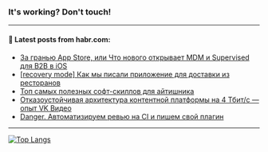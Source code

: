 ### It's working? Don't touch!

---
<!--
#### 🛠️ Technical stack:

![C++](https://img.shields.io/badge/C++-informational?logo=c%2B%2B&style=flat&logoColor=white&color=9C033A)
![Java](https://img.shields.io/badge/Java-informational?logo=java&style=flat&logoColor=white&color=007396)
![Kotlin](https://img.shields.io/badge/Kotlin-informational?logo=Kotlin&style=flat&logoColor=white&color=0095D5)
![JS](https://img.shields.io/badge/JS-informational?logo=javaScript&style=flat&logoColor=black&color=F7Df1E) <br>
![HTML5](https://img.shields.io/badge/HTML5-informational?logo=html5&style=flat&logoColor=white&color=E34F26)
![CSS3](https://img.shields.io/badge/CSS3-informational?logo=css3&style=flat&logoColor=white&color=157286)
![Sass](https://img.shields.io/badge/Saas-informational?logo=sass&style=flat&logoColor=white&color=hotpink)
![PHP](https://img.shields.io/badge/PHP-informational?logo=php&style=flat&logoColor=white&color=777BB4) <br>
![WebPAck](https://img.shields.io/badge/WebPack-informational?logo=webPack&style=flat&logoColor=white&color=FF6F00)
![Bootstrap](https://img.shields.io/badge/Bootstrap-informational?logo=Bootstrap&style=flat&logoColor=white&color=7952B3)
![MySQL](https://img.shields.io/badge/MySQL-informational?logo=MySQL&style=flat&logoColor=white&color=00f) <br>
![NodeJS](https://img.shields.io/badge/NodeJS-informational?logo=node.js&style=flat&logoColor=white&color=43853D)
![Spring](https://img.shields.io/badge/Spring-informational?logo=Spring&style=flat&logoColor=white&color=0A9EDC)
![Angular](https://img.shields.io/badge/Vue-informational?logo=vue.js&style=flat&logoColor=white&color=red)
![Git](https://img.shields.io/badge/Git-informational?logo=git&style=flat&logoColor=white&color=darkorange)

___
-->

#### 💬 Latest posts from habr.com:

<!-- BLOG-POST-LIST:START -->
- [За гранью App Store, или Что нового открывает MDM и Supervised для B2B в iOS](https://habr.com/ru/post/684160/?utm_source=habrahabr&utm_medium=rss&utm_campaign=684160)
- [[recovery mode] Как мы писали приложение для доставки из ресторанов](https://habr.com/ru/post/684592/?utm_source=habrahabr&utm_medium=rss&utm_campaign=684592)
- [Топ самых полезных софт-скиллов для айтишника](https://habr.com/ru/post/684582/?utm_source=habrahabr&utm_medium=rss&utm_campaign=684582)
- [Отказоустойчивая архитектура контентной платформы на 4 Тбит/с — опыт VK Видео](https://habr.com/ru/post/683192/?utm_source=habrahabr&utm_medium=rss&utm_campaign=683192)
- [Danger. Автоматизируем ревью на CI и пишем свой плагин](https://habr.com/ru/post/681564/?utm_source=habrahabr&utm_medium=rss&utm_campaign=681564)
<!-- BLOG-POST-LIST:END -->

---

[![Top Langs](https://github-readme-stats.vercel.app/api/top-langs/?username=zloylis&layout=compact&hide_border=true&theme=dracula)](https://github.com/zloylis)
